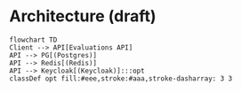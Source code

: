 # Architecture (draft)

```mermaid
flowchart TD
Client --> API[Evaluations API]
API --> PG[(Postgres)]
API --> Redis[(Redis)]
API --> Keycloak[(Keycloak)]:::opt
classDef opt fill:#eee,stroke:#aaa,stroke-dasharray: 3 3
```
